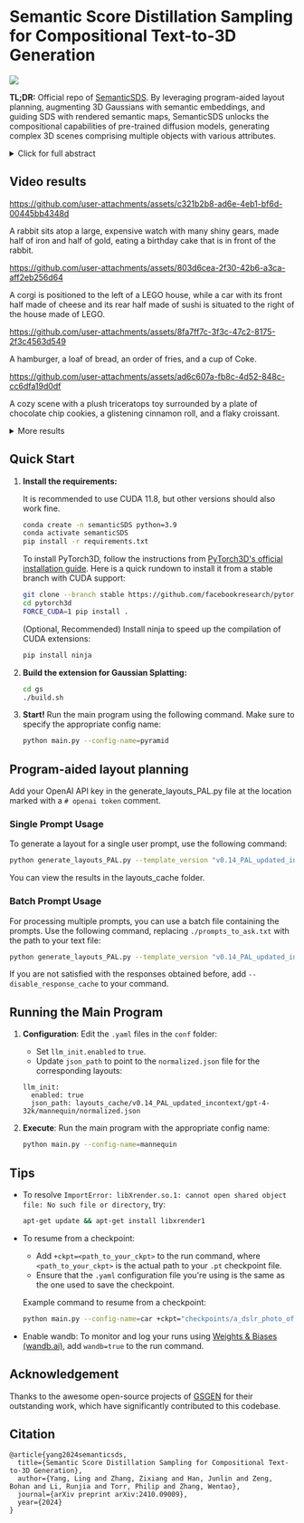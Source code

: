 # Semantic Score Distillation Sampling for Compositional Text-to-3D Generation
<p align="left">
  <a href='https://arxiv.org/abs/2410.09009'>
  <img src='https://img.shields.io/badge/Arxiv-2410.09009-A42C25?style=flat&logo=arXiv&logoColor=A42C25'></a> 
  </p>
  
**TL;DR:** Official repo of [SemanticSDS](https://arxiv.org/abs/2410.09009). By leveraging program-aided layout planning, augmenting 3D Gaussians with semantic embeddings, and guiding SDS with rendered semantic maps, SemanticSDS unlocks the compositional capabilities of pre-trained diffusion models, generating complex 3D scenes comprising multiple objects with various attributes.
<details>
    <summary>Click for full abstract</summary>
Generating high-quality 3D assets from textual descriptions remains a pivotal challenge in computer graphics and vision research. Due to the scarcity of 3D data, state-of-the-art approaches utilize pre-trained 2D diffusion priors, optimized through Score Distillation Sampling (SDS). Despite progress, crafting complex 3D scenes featuring multiple objects or intricate interactions is still difficult. To tackle this, recent methods have incorporated box or layout guidance. However, these layout-guided compositional methods often struggle to provide fine-grained control, as they are generally coarse and lack expressiveness. To overcome these challenges, we introduce a novel SDS approach, Semantic Score Distillation Sampling (SemanticSDS), designed to effectively improve the expressiveness and accuracy of compositional text-to-3D generation. Our approach integrates new semantic embeddings that maintain consistency across different rendering views and clearly differentiate between various objects and parts. These embeddings are transformed into a semantic map, which directs a region-specific SDS process, enabling precise optimization and compositional generation. By leveraging explicit semantic guidance, our method unlocks the compositional capabilities of existing pre-trained diffusion models, thereby achieving superior quality in 3D content generation, particularly for complex objects and scenes. Experimental results demonstrate that our SemanticSDS framework is highly effective for generating state-of-the-art complex 3D content.
</details>

## Video results

https://github.com/user-attachments/assets/c321b2b8-ad6e-4eb1-bf6d-00445bb4348d

A rabbit sits atop a large, expensive watch with many shiny gears, made half of iron and half of gold, eating a birthday cake that is in front of the rabbit.

https://github.com/user-attachments/assets/803d6cea-2f30-42b6-a3ca-aff2eb256d64

A corgi is positioned to the left of a LEGO house, while a car with its front half made of cheese and its rear half made of sushi is situated to the right of the house made of LEGO.

https://github.com/user-attachments/assets/8fa7ff7c-3f3c-47c2-8175-2f3c4563d549

A hamburger, a loaf of bread, an order of fries, and a cup of Coke.

https://github.com/user-attachments/assets/ad6c607a-fb8c-4d52-848c-cc6dfa19d0df

A cozy scene with a plush triceratops toy surrounded by a plate of chocolate chip cookies, a glistening cinnamon roll, and a flaky croissant.

<details>
    <summary>More results</summary>

https://github.com/user-attachments/assets/9688d8e1-6ac7-49e6-abfb-ca649a1b32c1

A mannequin adorned with a dress made of feathers and moss stands at the center, flanked by a vase with a single blue tulip and another with blue roses.

https://github.com/user-attachments/assets/6fdbce53-5146-4b23-adfe-2cfb66208c1b

A pyramid-shaped burrito artistically blended with the Great Pyramid.

https://github.com/user-attachments/assets/2e0d2aed-c771-4783-b5ca-5406e1187859

A train with a front made of cake and a back of a steam engine.
</details>

## Quick Start

1. **Install the requirements:**

    It is recommended to use CUDA 11.8, but other versions should also work fine.
    ```bash
    conda create -n semanticSDS python=3.9
    conda activate semanticSDS
    pip install -r requirements.txt
    ```

    To install PyTorch3D, follow the instructions from [PyTorch3D's official installation guide](https://github.com/facebookresearch/pytorch3d/blob/main/INSTALL.md). Here is a quick rundown to install it from a stable branch with CUDA support:

    ```bash
    git clone --branch stable https://github.com/facebookresearch/pytorch3d.git
    cd pytorch3d
    FORCE_CUDA=1 pip install .
    ```

   (Optional, Recommended) Install ninja to speed up the compilation of CUDA extensions:

    ```sh
    pip install ninja
    ```

2. **Build the extension for Gaussian Splatting:**

    ```bash
    cd gs
    ./build.sh
    ```

3. **Start!**
    Run the main program using the following command. Make sure to specify the appropriate config name:
    ```bash
    python main.py --config-name=pyramid
    ```

## Program-aided layout planning

Add your OpenAI API key in the generate_layouts_PAL.py file at the location marked with a `# openai token` comment.

### Single Prompt Usage

To generate a layout for a single user prompt, use the following command:

```bash
python generate_layouts_PAL.py --template_version "v0.14_PAL_updated_incontext" --llm_name "gpt-4-32k" --user_prompt "A corgi is situated to the left of a house, while a car is positioned to the right of the house. The car above is split into two layers along the depth axis. The front layer of the car is constructed from wood. The left half of the rear layer is made of sushi, and the right half is made of cheese."
```

You can view the results in the layouts_cache folder.

### Batch Prompt Usage

For processing multiple prompts, you can use a batch file containing the prompts. Use the following command, replacing `./prompts_to_ask.txt` with the path to your text file:

```bash
python generate_layouts_PAL.py --template_version "v0.14_PAL_updated_incontext" --llm_name "gpt-4-32k" --batch_prompt_file "./prompts_to_ask.txt"
```

If you are not satisfied with the responses obtained before, add `--disable_response_cache` to your command.

## Running the Main Program

1. **Configuration**: Edit the `.yaml` files in the `conf` folder:
    - Set `llm_init.enabled` to `true`.
    - Update `json_path` to point to the `normalized.json` file for the corresponding layouts:

    ```
    llm_init:
      enabled: true
      json_path: layouts_cache/v0.14_PAL_updated_incontext/gpt-4-32k/mannequin/normalized.json
    ```

2. **Execute**: Run the main program with the appropriate config name:

    ```bash
    python main.py --config-name=mannequin
    ```

## Tips

- To resolve `ImportError: libXrender.so.1: cannot open shared object file: No such file or directory`, try:

    ```bash
    apt-get update && apt-get install libxrender1
    ```

- To resume from a checkpoint:

    - Add `+ckpt=<path_to_your_ckpt>` to the run command, where `<path_to_your_ckpt>` is the actual path to your `.pt` checkpoint file.
    - Ensure that the `.yaml` configuration file you're using is the same as the one used to save the checkpoint.

    Example command to resume from a checkpoint:

    ```bash
    python main.py --config-name=car +ckpt="checkpoints/a_dslr_photo_of_a_car_made_out_of_lego/2024-10-13/080848/ckpts/step_2000.pt"
    ```

- Enable wandb: To monitor and log your runs using [Weights & Biases (wandb.ai)](https://wandb.ai/site), add `wandb=true` to the run command.

## Acknowledgement

Thanks to the awesome open-source projects of [GSGEN](https://github.com/gsgen3d/gsgen) for their outstanding work, which have significantly contributed to this codebase.

## Citation
```
@article{yang2024semanticsds,
  title={Semantic Score Distillation Sampling for Compositional Text-to-3D Generation},
  author={Yang, Ling and Zhang, Zixiang and Han, Junlin and Zeng, Bohan and Li, Runjia and Torr, Philip and Zhang, Wentao},
  journal={arXiv preprint arXiv:2410.09009},
  year={2024}
}
```

